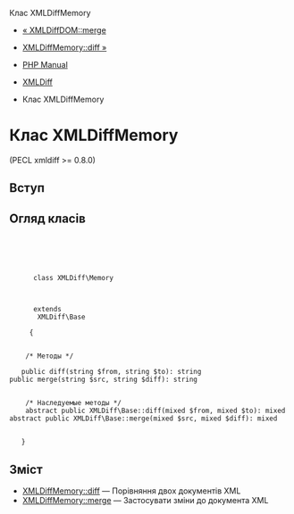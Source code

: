 Клас XMLDiffMemory

-   [« XMLDiffDOM::merge](xmldiff-dom.merge.html)
    
-   [XMLDiffMemory::diff »](xmldiff-memory.diff.html)
    
-   [PHP Manual](index.html)
    
-   [XMLDiff](book.xmldiff.html)
    
-   Клас XMLDiffMemory
    

# Клас XMLDiffMemory

(PECL xmldiff >= 0.8.0)

## Вступ

## Огляд класів

```classsynopsis


    
    
     
      class XMLDiff\Memory
     

     
      extends
       XMLDiff\Base
     
     {
    

    /* Методы */
    
   public diff(string $from, string $to): string
public merge(string $src, string $diff): string


    /* Наследуемые методы */
    abstract public XMLDiff\Base::diff(mixed $from, mixed $to): mixed
abstract public XMLDiff\Base::merge(mixed $src, mixed $diff): mixed


   }
```

## Зміст

-   [XMLDiffMemory::diff](xmldiff-memory.diff.html) — Порівняння двох документів XML
-   [XMLDiffMemory::merge](xmldiff-memory.merge.html) — Застосувати зміни до документа XML
